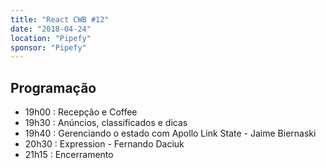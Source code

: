 ```yaml
---
title: "React CWB #12"
date: "2018-04-24"
location: "Pipefy"
sponsor: "Pipefy"
---
```


## Programação

- 19h00 : Recepção e Coffee
- 19h30 : Anúncios, classificados e dicas
- 19h40 : Gerenciando o estado com Apollo Link State - Jaime Biernaski
- 20h30 : Expression - Fernando Daciuk
- 21h15 : Encerramento
